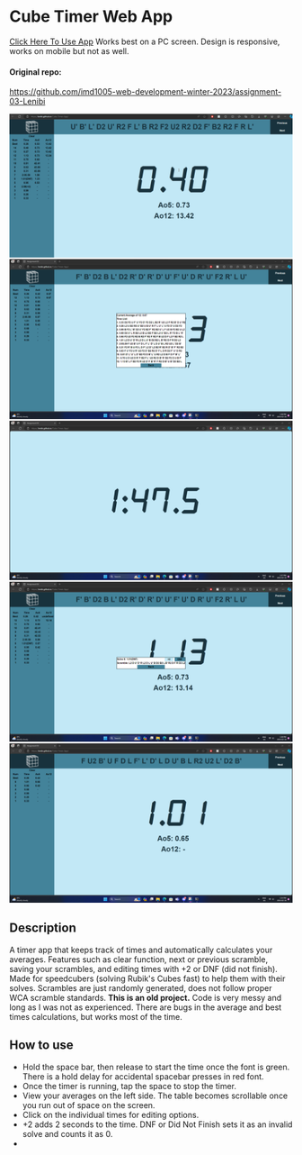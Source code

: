 # Cube Timer Web App
<a href="https://lenibi.github.io/Cube-Timer-App/">Click Here To Use App</a>
Works best on a PC screen. Design is responsive, works on mobile but not as well.

#### Original repo:
https://github.com/imd1005-web-development-winter-2023/assignment-03-Lenibi

<img src="./ImagesReadMe/TimerDemo.gif">
<img src="./ImagesReadMe/ss3.png">
<img src="./ImagesReadMe/ss2.png">
<img src="./ImagesReadMe/ss4.png">
<img src="./ImagesReadMe/ss1.png">

## Description

A timer app that keeps track of times and automatically calculates your averages. Features such as clear function, next or previous scramble, saving your scrambles, and editing times with +2 or DNF (did not finish). Made for speedcubers (solving Rubik's Cubes fast) to help them with their solves. Scrambles are just randomly generated, does not follow proper WCA scramble standards.
**This is an old project.** Code is very messy and long as I was not as experienced. There are bugs in the average and best times calculations, but works most of the time.

## How to use

* Hold the space bar, then release to start the time once the font is green. There is a hold delay for accidental spacebar presses in red font.
* Once the timer is running, tap the space to stop the timer.
* View your averages on the left side. The table becomes scrollable once you run out of space on the screen.
* Click on the individual times for editing options.
* +2 adds 2 seconds to the time. DNF or Did Not Finish sets it as an invalid solve and counts it as 0.
* 
